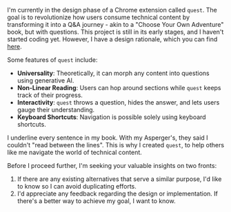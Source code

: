 I'm currently in the design phase of a Chrome extension called `quest`. The goal is to revolutionize how users consume technical content by transforming it into a Q&A journey - akin to a "Choose Your Own Adventure" book, but with questions. This project is still in its early stages, and I haven't started coding yet. However, I have a design rationale, which you can find [here](https://github.com/8ta4/quest/blob/main/docs/RATIONALE.md).

Some features of `quest` include:

- **Universality**: Theoretically, it can morph any content into questions using generative AI.
- **Non-Linear Reading**: Users can hop around sections while `quest` keeps track of their progress.
- **Interactivity**: `quest` throws a question, hides the answer, and lets users gauge their understanding.
- **Keyboard Shortcuts**: Navigation is possible solely using keyboard shortcuts.

I underline every sentence in my book. With my Asperger's, they said I couldn't "read between the lines". This is why I created `quest`, to help others like me navigate the world of technical content.

Before I proceed further, I'm seeking your valuable insights on two fronts:

1. If there are any existing alternatives that serve a similar purpose, I'd like to know so I can avoid duplicating efforts.
2. I'd appreciate any feedback regarding the design or implementation. If there's a better way to achieve my goal, I want to know.
